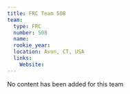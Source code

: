 ```yaml
---
title: FRC Team 508
team:
  type: FRC
  number: 508
  name: 
  rookie_year: 
  location: Avon, CT, USA
  links:
    Website: 
---
```

No content has been added for this team